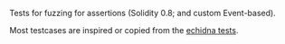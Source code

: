 Tests for fuzzing for assertions (Solidity 0.8; and custom Event-based).

Most testcases are inspired or copied from the [echidna
tests](https://github.com/crytic/echidna/tree/master/tests/solidity/research).
